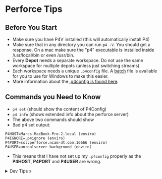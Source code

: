 # Perforce Tips

## Before You Start

* Make sure you have P4V installed (this will automatically install P4)
* Make sure that in any directory you can run `p4 -V`. You should get a response.  On a mac make sure the "p4" executable is installed inside /usr/local/bin or even /usr/bin.
* Every **Depot** needs a separate workspace.  Do not use the same workspace for multiple depots (unless just switching streams).
* Each workspace needs a unique `.p4config` file. A [batch](./files/setconfig.bat) file is available for you to use for Windows to make this easier.
* More information about the [.p4config is found here](./P4CONFIG.md).

## Commands you Need to Know
* `p4 set` (should show the content of P4Config)
* `p4 info` (shows extended info about the perforce server)
* The above two commands should show 
* Bad p4 set output:
```
P4HOST=Marcs-MacBook-Pro-2.local (enviro)
P4IGNORE=.p4ignore (enviro)
P4PORT=ssl:perforce.ncam-dt.com:16666 (enviro)
P4USER=unrealserver_background (enviro)

```
* This means that I have not set up my `.p4config` properly as the **P4HOST**, **P4PORT** and **P4USER** are wrong.

<details>
  <summary>Dev Tips &raquo;</summary>

make git m="add commit message"
</details>